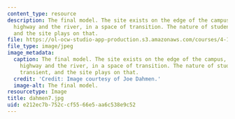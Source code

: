 ```yaml
---
content_type: resource
description: The final model. The site exists on the edge of the campus, between the
  highway and the river, in a space of transition. The nature of student life is transient,
  and the site plays on that.
file: https://ol-ocw-studio-app-production.s3.amazonaws.com/courses/4-155b-architectural-design-level-iii-a-student-center-for-mit-fall-2004/e212ec7b752ccf5566e5aa6c538e9c52_dahmen7.jpg
file_type: image/jpeg
image_metadata:
  caption: The final model. The site exists on the edge of the campus, between the
    highway and the river, in a space of transition. The nature of student life is
    transient, and the site plays on that.
  credit: 'Credit: Image courtesy of Joe Dahmen.'
  image-alt: The final model.
resourcetype: Image
title: dahmen7.jpg
uid: e212ec7b-752c-cf55-66e5-aa6c538e9c52
---
```

